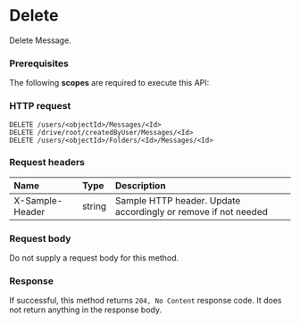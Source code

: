 # Delete

Delete Message.
### Prerequisites
The following **scopes** are required to execute this API: 
### HTTP request
<!-- { "blockType": "ignored" } -->
```http
DELETE /users/<objectId>/Messages/<Id>
DELETE /drive/root/createdByUser/Messages/<Id>
DELETE /users/<objectId>/Folders/<Id>/Messages/<Id>

```
### Request headers
| Name       | Type | Description|
|:---------------|:--------|:----------|
| X-Sample-Header  | string  | Sample HTTP header. Update accordingly or remove if not needed|

### Request body
Do not supply a request body for this method.


### Response
If successful, this method returns `204, No Content` response code. It does not return anything in the response body.


<!-- uuid: 1218bc7a-04fb-4f8d-af55-255f984a2587
2015-10-16 23:06:06 UTC -->
<!-- {
  "type": "#page.annotation",
  "description": "Delete",
  "keywords": "",
  "section": "documentation",
  "tocPath": ""
}-->